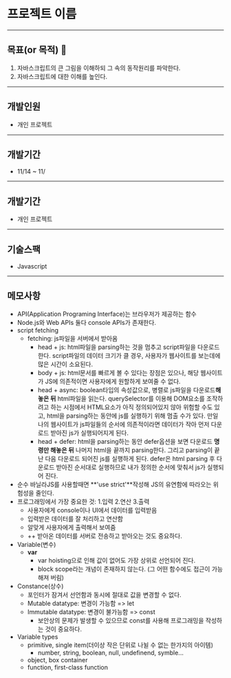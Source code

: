  # 프로젝트 이름
---

## 목표(or 목적) :rocket: 
1. 자바스크립트의 큰 그림을 이해하되 그 속의 동작원리를 파악한다.
1. 자바스크립트에 대한 이해를 높인다.
---
## 개발인원
- 개인 프로젝트

---

## 개발기간
- 11/14 ~ 11/ 

---

## 개발기간
- 개인 프로젝트

---

## 기술스팩
- Javascript

---
## 메모사항
* API(Application Programing Interface)는 브라우저가 제공하는 함수
* Node.js와 Web APIs 둘다 console APIs가 존재한다. 
* script fetching
  * fetching: js파일을 서버에서 받아옴
      * head + js: html파일을 parsing하는 것을 멈추고 script파일을 다운로드한다. script파일의 데이터 크기가 클 경우, 사용자가 웹사이트를 보는데에 많은 시간이 소요된다.
      * body + js: html문서를 빠르게 볼 수 있다는 장점은 있으나, 해당 웹사이트가 JS에 의존적이면  사용자에게 원할하게 보여줄 수 없다.
      * head + async: boolean타입의 속성값으로, 병렬로 js파일을 다운로드**해놓은 뒤** html파일을 읽는다. querySelector를 이용해 DOM요소를 조작하려고 하는 시점에서 HTML요소가 아직 정의되어있지 않아 위험할 수도 있고, html을 parsing하는 동안에 js를 실행하기 위해 멈출 수가 있다. 만일 나의 웹사이트가 js파일들의 순서에 의존적이라면 데이터가 작아 먼저 다운로드 받아진 js가 실행되어지게 된다.
      * head + defer: html을 parsing하는 동안 defer옵션을 보면 다운로드 **명령만 해놓은 뒤** 나머지 html을 끝까지 parsing한다. 그리고 parsing이 끝난 다음 다운로드 되어진 js를 실행하게 된다. defer은 html parsing 후 다운로드 받아진 순서대로 실행하므로 내가 정의한 순서에 맞춰서 js가 실행되어 진다. 
* 순수 바닐라JS를 사용할때면 **'use strict'**작성해 JS의 유연함에 따라오는 위험성을 줄인다.
* 프로그래밍에서 가장 중요한 것: 1.입력 2.연산 3.출력 
  * 사용자에게 console이나 UI에서 데이터를 입력받음
  * 입력받은 데이터를 잘 처리하고 연산함
  * 알맞게 사용자에게 출력해서 보여줌
  * ++ 받아온 데이터를 서버로 전송하고 받아오는 것도 중요하다.
* Variable(변수)
  * **var**
    * var hoisting으로 인해 값이 없어도 가장 상위로 선언되어 진다.
    * block scope라는 개념이 존재하지 않는다. (그 어떤 함수에도 접근이 가능해져 버림)
* Constance(상수)
  * 포인터가 잠겨서 선언함과 동시에 절대로 값을 변경할 수 없다.
  * Mutable datatype: 변경이 가능함 => let
  * Immutable datatype: 변경이 불가능함 => const 
    - 보안상의 문제가 발생할 수 있으므로 const를 사용해 프로그래밍을 작성하는 것이 중요하다. 
* Variable types
  * primitive, single item(더이상 작은 단위로 나뉠 수 없는 한가지의 아이템)
    - number, string, boolean, null, undefinend, symble...
  * object, box container
  * function, first-class function
  